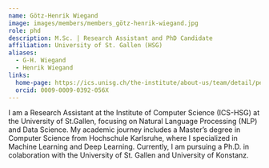 ```yaml
---
name: Götz-Henrik Wiegand
image: images/members/members_götz-henrik-wiegand.jpg
role: phd
description: M.Sc. | Research Assistant and PhD Candidate
affiliation: University of St. Gallen (HSG)
aliases:
  - G-H. Wiegand
  - Henrik Wiegand
links:
  home-page: https://ics.unisg.ch/the-institute/about-us/team/detail/person-id/70e7f536-4f70-4bf1-b4ad-189c922d43dc/
  orcid: 0009-0009-0392-056X
---
```


I am a Research Assistant at the Institute of Computer Science (ICS-HSG) at the University of St.Gallen, focusing on Natural Language Processing (NLP) and Data Science. My academic journey includes a Master’s degree in Computer Science from Hochschule Karlsruhe, where I specialized in Machine Learning and Deep Learning. Currently, I am pursuing a Ph.D. in colaboration with the University of St. Gallen and University of Konstanz.